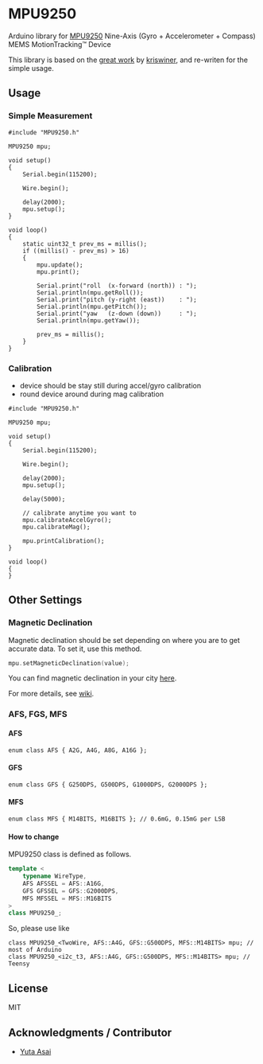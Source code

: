 # MPU9250
Arduino library for [MPU9250](https://www.invensense.com/products/motion-tracking/9-axis/mpu-9250/) Nine-Axis (Gyro + Accelerometer + Compass) MEMS MotionTracking™ Device

This library is based on the [great work](https://github.com/kriswiner/MPU9250) by [kriswiner](https://github.com/kriswiner), and re-writen for the simple usage.

## Usage

### Simple Measurement

```
#include "MPU9250.h"

MPU9250 mpu;

void setup()
{
    Serial.begin(115200);

    Wire.begin();

    delay(2000);
    mpu.setup();
}

void loop()
{
    static uint32_t prev_ms = millis();
    if ((millis() - prev_ms) > 16)
    {
        mpu.update();
        mpu.print();

        Serial.print("roll  (x-forward (north)) : ");
        Serial.println(mpu.getRoll());
        Serial.print("pitch (y-right (east))    : ");
        Serial.println(mpu.getPitch());
        Serial.print("yaw   (z-down (down))     : ");
        Serial.println(mpu.getYaw());

        prev_ms = millis();
    }
}
```

### Calibration

- device should be stay still during accel/gyro calibration
- round device around during mag calibration

```
#include "MPU9250.h"

MPU9250 mpu;

void setup()
{
    Serial.begin(115200);

    Wire.begin();

    delay(2000);
    mpu.setup();

    delay(5000);

    // calibrate anytime you want to
    mpu.calibrateAccelGyro();
    mpu.calibrateMag();

    mpu.printCalibration();
}

void loop()
{
}
```

### 

## Other Settings

### Magnetic Declination

Magnetic declination should be set depending on where you are to get accurate data.
To set it, use this method.

```C++
mpu.setMagneticDeclination(value);
```

You can find magnetic declination in your city [here](http://www.magnetic-declination.com/).

For more details, see [wiki](https://en.wikipedia.org/wiki/Magnetic_declination).


### AFS, FGS, MFS

#### AFS

`enum class AFS { A2G, A4G, A8G, A16G };`

#### GFS

`enum class GFS { G250DPS, G500DPS, G1000DPS, G2000DPS };`

#### MFS

`enum class MFS { M14BITS, M16BITS }; // 0.6mG, 0.15mG per LSB`

#### How to change

MPU9250 class is defined as follows.

```C++
template <
	typename WireType, 
	AFS AFSSEL = AFS::A16G, 
	GFS GFSSEL = GFS::G2000DPS, 
	MFS MFSSEL = MFS::M16BITS
>
class MPU9250_;
```

So, please use like

```
class MPU9250_<TwoWire, AFS::A4G, GFS::G500DPS, MFS::M14BITS> mpu; // most of Arduino
class MPU9250_<i2c_t3, AFS::A4G, GFS::G500DPS, MFS::M14BITS> mpu; // Teensy
```


## License

MIT

## Acknowledgments / Contributor

- [Yuta Asai](https://github.com/asaiyuta)
